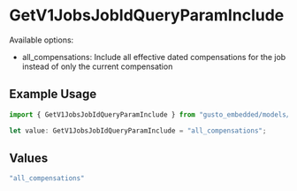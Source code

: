 # GetV1JobsJobIdQueryParamInclude

Available options:
- all_compensations: Include all effective dated compensations for the job instead of only the current compensation

## Example Usage

```typescript
import { GetV1JobsJobIdQueryParamInclude } from "gusto_embedded/models/operations";

let value: GetV1JobsJobIdQueryParamInclude = "all_compensations";
```

## Values

```typescript
"all_compensations"
```